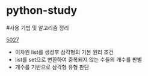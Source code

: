 # python-study

#사용 기법 및 알고리즘 정리

[5027](https://github.com/iodine-oxide/python-study/blob/main/5073.py)
- 이차원 list를 생성후 삼각형의 기본 원리 조건
- list를 set으로 변환하여 중복되지 않는 수들의 개수를 판별
- 개수를 기반으로 삼각형 유형 판단
